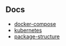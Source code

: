 ## Docs

- [docker-compose](docs/docker-compose.md)
- [kubernetes](docs/kubernetes.md)
- [package-structure](docs/package-structure.md)
